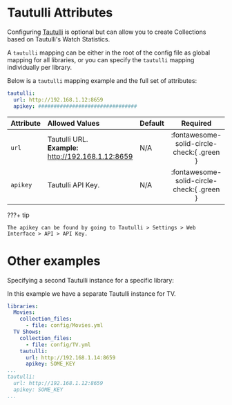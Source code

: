 # Tautulli Attributes

Configuring [Tautulli](https://tautulli.com/) is optional but can allow you to create Collections based on Tautulli's 
Watch Statistics.

A `tautulli` mapping can be either in the root of the config file as global mapping for all libraries, or you can 
specify the `tautulli` mapping individually per library.

Below is a `tautulli` mapping example and the full set of attributes:

```yaml title="config.yml Tautulli sample"
tautulli:
  url: http://192.168.1.12:8659
  apikey: ################################
```

| Attribute | Allowed Values                                         | Default |                  Required                  |
|:----------|:-------------------------------------------------------|:--------|:------------------------------------------:|
| `url`     | Tautulli URL.<br>**Example:** http://192.168.1.12:8659 | N/A     | :fontawesome-solid-circle-check:{ .green } |
| `apikey`  | Tautulli API Key.                                      | N/A     | :fontawesome-solid-circle-check:{ .green } |

???+ tip
    
    The apikey can be found by going to Tautulli > Settings > Web Interface > API > API Key.

# Other examples

Specifying a second Tautulli instance for a specific library:

In this example we have a separate Tautulli instance for TV.

```yaml
libraries:
  Movies:
    collection_files:
      - file: config/Movies.yml
  TV Shows:
    collection_files:
      - file: config/TV.yml
    tautulli:
      url: http://192.168.1.14:8659
      apikey: SOME_KEY
...
tautulli:
  url: http://192.168.1.12:8659
  apikey: SOME_KEY
...
```